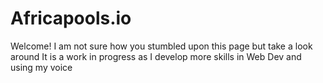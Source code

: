 # Africapools.io
Welcome! I am not sure how you stumbled upon this page but take a look around
It is a work in progress as I develop more skills in Web Dev and using my voice
